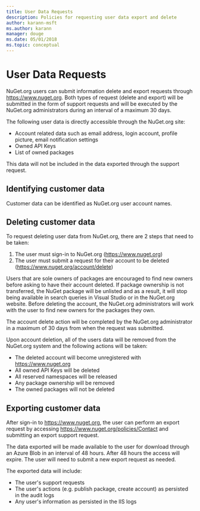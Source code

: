 ```yaml
---
title: User Data Requests
description: Policies for requesting user data export and delete
author: karann-msft
ms.author: karann
manager: douge
ms.date: 05/01/2018
ms.topic: conceptual
---
```


# User Data Requests

NuGet.org users can submit information delete and export requests through https://www.nuget.org. Both types of request (delete and export) will be submitted in the form of support requests and will be executed by the NuGet.org administrators during an interval of a maximum 30 days.

The following user data is directly accessible through the NuGet.org site:

* Account related data such as email address, login account, profile picture, email notification settings
* Owned API Keys
* List of owned packages

This data will not be included in the data exported through the support request.

## Identifying customer data
Customer data can be identified as NuGet.org user account names.

## Deleting customer data
To request deleting user data from NuGet.org, there are 2 steps that need to be taken:

1. The user must sign-in to NuGet.org (https://www.nuget.org)
1. The user must submit a request for their account to be deleted (https://www.nuget.org/account/delete)

Users that are sole owners of packages are encouraged to find new owners before asking to have their account deleted. If package ownership is not transferred, the NuGet package will be unlisted and as a result, it will stop being available in search queries in Visual Studio or in the NuGet.org website. Before deleting the account, the NuGet.org administrators will work with the user to find new owners for the packages they own.

The account delete action will be completed by the NuGet.org administrator in a maximum of 30 days from when the request was submitted.

Upon account deletion, all of the users data will be removed from the NuGet.org system and the following actions will be taken:

* The deleted account will become unregistered with https://www.nuget.org
* All owned API Keys will be deleted
* All reserved namespaces will be released
* Any package ownership will be removed
* The owned packages will not be deleted

## Exporting customer data
After sign-in to https://www.nuget.org, the user can perform an export request by accessing https://www.nuget.org/policies/Contact and submitting an export support request.

The data exported will be made available to the user for download through an Azure Blob in an interval of 48 hours. After 48 hours the access will expire. The user will need to submit a new export request as needed.

The exported data will include:

* The user's support requests
* The user's actions (e.g. publish package, create account) as persisted in the audit logs
* Any user's information as persisted in the IIS logs
